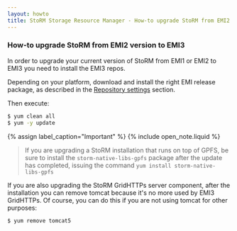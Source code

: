 ```yaml
---
layout: howto
title: StoRM Storage Resource Manager - How-to upgrade StoRM from EMI2 version to EMI3
---
```


### How-to upgrade StoRM from EMI2 version to EMI3

In order to upgrade your current version of StoRM from EMI1 or EMI2 to EMI3 you
need to install the EMI3 repos.

Depending on your platform, download and install the right EMI release package,
as described in the [Repository settings][repo-settings] section.

Then execute:

```bash
$ yum clean all
$ yum -y update
```

{% assign label_caption="Important" %}
{% include open_note.liquid %}
> If you are upgrading a StoRM installation that runs on top of GPFS, be sure to install the `storm-native-libs-gpfs` package after the update has completed, issuing the command ```yum install storm-native-libs-gpfs```

If you are also upgrading the StoRM GridHTTPs server component, after the
installation you can remove tomcat because it's no more used by EMI3 GridHTTPs.
Of course, you can do this if you are not using tomcat for other purposes:

```bash
$ yum remove tomcat5
```

[repo-settings]: {{site.baseurl}}/documentation/sysadmin-guide/{{site.sysadmin_guide_version}}/index.html#repository-settings

